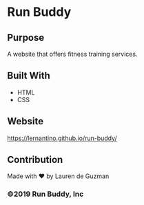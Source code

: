 # Run Buddy

## Purpose
A website that offers fitness training services.

## Built With ##
* HTML
* CSS

## Website
https://lernantino.github.io/run-buddy/

## Contribution
Made with ❤️ by Lauren de Guzman

### ©️2019 Run Buddy, Inc 
